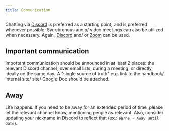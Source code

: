 ```yaml
---
title: Communication
---
```


Chatting via [Discord](discord) is preferred as a starting point, and is preferred whenever possible. Synchronous audio/ video meetings can also be utilized when necessary. Again, [Discord](discord) and/ or [Zoom](zoom) can be used.

## Important communication

Important communication should be announced in at least 2 places: the relevant Discord channel, over email lists, during a meeting, or directly, ideally on the same day. A "single source of truth" e.g. link to the handbook/ internal site/ site/ Google Doc should be attached.

## Away

Life happens. If you need to be away for an extended period of time, please let the relevant channel know, mentioning people as relevant. Also, consider updating your nickname in Discord to reflect that (ex.: `earne - Away until date`).
